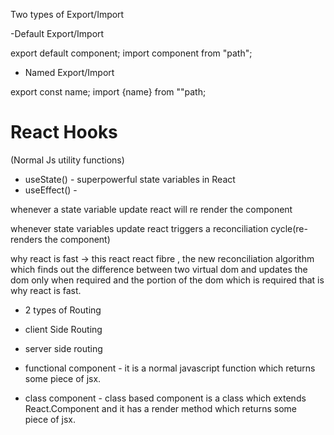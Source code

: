 Two types of Export/Import

-Default Export/Import

export default component;
import component from "path";

- Named Export/Import

export const name;
import {name} from ""path;

# React Hooks

(Normal Js utility functions)

- useState() - superpowerful state variables in React
- useEffect() -

whenever a state variable update react will re render the component

whenever state variables update react triggers a reconciliation cycle(re-renders the component)

why react is fast
-> this react react fibre , the new reconciliation algorithm which finds out the difference between two virtual dom and updates the dom
only when required and the portion of the dom which is required that is why react is fast.

- 2 types of Routing

- client Side Routing
- server side routing

- functional component - it is a normal javascript function which returns some piece of jsx.
- class component - class based component is a class which extends React.Component and it has a render method which returns some  
  piece of jsx.
